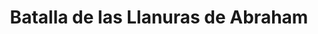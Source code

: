 ﻿---
title: "Batalla de las Llanuras de Abraham"
permalink: periodes_603.html
layout: periode
dataInici: 1759-09-13
sidebar: periodes
pares:
  - 601:
    title: "Guerra Franco-India"
    dataInici: "(1754)"
    dataFi: "(1763)"

fills:
jocsPrincipals:
jocsEscenaris:
jocsEpoca:
  - title: "Batailles pour le Canada"
    bggId: 9844
    escenari: "Québec"

  - title: "Table Battles"
    bggId: 230650
    escenari: "Plains of Abraham"
    dataInici: 
    dataFi: 

jocsEpocaEscenaris:
---
